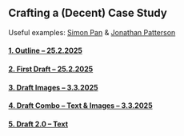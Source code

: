 ## Crafting a (Decent) Case Study

Useful examples: [Simon Pan](https://simonpan.com/work/uber/) & [Jonathan Patterson](https://www.jonathanpatterson.com/index.html)

#### [1. Outline – 25.2.2025](draft-25-2.md)
#### [2. First Draft – 25.2.2025](draft2-25-2.md)
#### [3. Draft Images – 3.3.2025](draft-images-3-3.md)
#### [4. Draft Combo – Text & Images – 3.3.2025](draft-text-image-combo.md)
#### [5. Draft 2.0 – Text](draft3.md)

